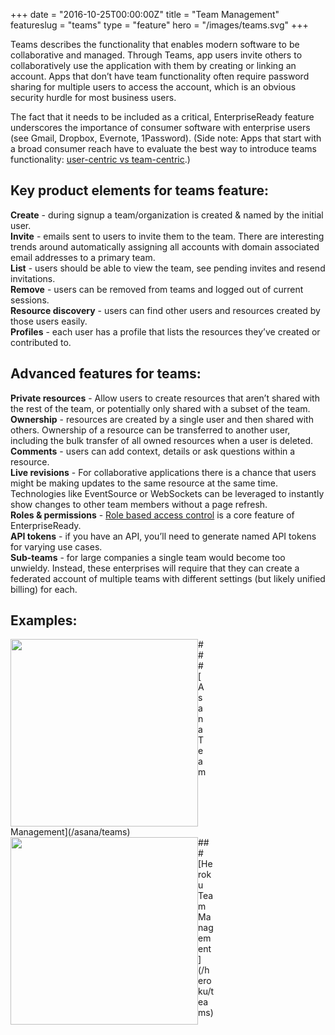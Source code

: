 +++
date = "2016-10-25T00:00:00Z"
title = "Team Management"
featureslug = "teams"
type = "feature"
hero = "/images/teams.svg"
+++

Teams describes the functionality that enables modern software to be collaborative and managed. Through Teams, app users invite others to collaboratively use the application with them by creating or linking an account. Apps that don’t have team functionality often require password sharing for multiple users to access the account, which is an obvious security hurdle for most business users.

The fact that it needs to be included as a critical, EnterpriseReady feature underscores the importance of consumer software with enterprise users (see Gmail, Dropbox, Evernote, 1Password). (Side note: Apps that start with a broad consumer reach have to evaluate the best way to introduce teams functionality: [user-centric vs team-centric](/blog/user-centric-v-team-centric).)

## Key product elements for teams feature:
**Create** - during signup a team/organization is created & named by the initial user.  
**Invite** - emails sent to users to invite them to the team. There are interesting trends around automatically assigning all accounts with domain associated email addresses to a primary team.  
**List** - users should be able to view the team, see pending invites and resend invitations.  
**Remove** - users can be removed from teams and logged out of current sessions.  
**Resource discovery** - users can find other users and resources created by those users easily.  
**Profiles** - each user has a profile that lists the resources they’ve created or contributed to.  

## Advanced features for teams:
**Private resources** - Allow users to create resources that aren’t shared with the rest of the team, or potentially only shared with a subset of the team.  
**Ownership** - resources are created by a single user and then shared with others. Ownership of a resource can be transferred to another user, including the bulk transfer of all owned resources when a user is deleted.  
**Comments** - users can add context, details or ask questions within a resource.  
**Live revisions** - For collaborative applications there is a chance that users might be making updates to the same resource at the same time. Technologies like EventSource or WebSockets can be leveraged to instantly show changes to other team members without a page refresh.  
**Roles & permissions** - [Role based access control](/features/role-based-access-control) is a core feature of EnterpriseReady.  
**API tokens** - if you have an API, you’ll need to generate named API tokens for varying use cases.  
**Sub-teams** - for large companies a single team would become too unwieldy. Instead, these enterprises will require that they can create a federated account of multiple teams with different settings (but likely unified billing) for each.  


## Examples:
<DIV style="float:left">
<a href="/asana/teams"><img src="/asana/images/example.png" width="300px" align="left" style="margin:0;"/></a>
<DIV class="clearfix"></DIV>
### [Asana Team Management](/asana/teams)
</DIV>

<DIV style="float:left">
<a href="/heroku/teams"><img src="/heroku/images/example.png" width="300px" align="left" style="margin:0;"/></a>
<DIV class="clearfix"></DIV>
### [Heroku Team Management](/heroku/teams)
</DIV>
